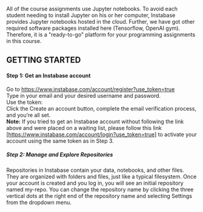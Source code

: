 All of the course assignments use Jupyter notebooks. To avoid each student needing to install Jupyter on his or her computer, 
Instabase provides Jupyter notebooks hosted in the cloud. 
Further, we have got other required software packages installed here (Tensorflow, OpenAI gym). Therefore, it is a "ready-to-go" platform 
for your programming assignments in this course. 

## GETTING STARTED

#### Step 1: Get an Instabase account
Go to https://www.instabase.com/account/register?use_token=true \
Type in your email and your desired username and password.\
Use the token: **<your instructor will give you a token>**\
Click the Create an account button, complete the email verification process, and you’re all set.\
**Note:** If you tried to get an Instabase account without following the link above and were placed on a waiting list, please follow this link [https://www.instabase.com/account/login?use_token=true] to activate your account using the same token as in Step 3. 

##### Step 2: Manage and Explore Repositories
Repositories in Instabase contain your data, notebooks, and other files. They are organized with
folders and files, just like a typical filesystem. Once your account is created and you log in, you
will see an initial repository named my-repo. You can change the repository name by clicking the three vertical dots at the right end of the repository name and selecting Settings from the dropdown menu.



